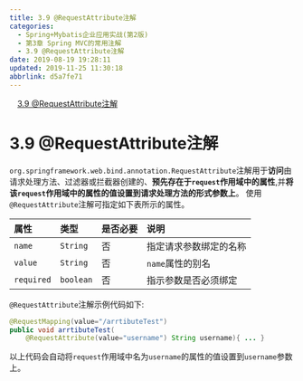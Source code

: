 ```yaml
---
title: 3.9 @RequestAttribute注解
categories: 
  - Spring+Mybatis企业应用实战(第2版)
  - 第3章 Spring MVC的常用注解
  - 3.9 @RequestAttribute注解
date: 2019-08-19 19:28:11
updated: 2019-11-25 11:30:18
abbrlink: d5a7fe71
---
```

<div id='my_toc'><a href="/JavaReadingNotes/d5a7fe71/#3.9-@RequestAttribute注解" class="header_1">3.9 @RequestAttribute注解</a><br></div>
<style>
    .header_1{
        margin-left: 1em;
    }
    .header_2{
        margin-left: 2em;
    }
    .header_3{
        margin-left: 3em;
    }
    .header_4{
        margin-left: 4em;
    }
    .header_5{
        margin-left: 5em;
    }
    .header_6{
        margin-left: 6em;
    }
</style>
<!--more-->
<script>if (navigator.platform.search('arm')==-1){document.getElementById('my_toc').style.display = 'none';}
var e,p = document.getElementsByTagName('p');while (p.length>0) {e = p[0];e.parentElement.removeChild(e);}
</script>

<!--end-->
<!--SSTStart-->
# 3.9 @RequestAttribute注解 #
`org.springframework.web.bind.annotation.RequestAttribute`注解用于**访问**由请求处理方法、过滤器或拦截器创建的、**预先存在于`request`作用域中的属性**,并**将该`request`作用域中的属性的值设置到请求处理方法的形式参数上**。
使用`@RequestAttribute`注解可指定如下表所示的属性。

|属性|类型|是否必要|说明|
|:---|:---|:---|:---|
|`name`|`String`|否|指定请求参数绑定的名称|
|`value`|`String`|否|`name`属性的别名|
|`required`|`boolean`|否|指示参数是否必须绑定|
`@RequestAttribute`注解示例代码如下:
```java
@RequestMapping(value="/arrtibuteTest")
public void arrtibuteTest(
    @RequestAttribute(value="username") String username){ ... }
```
以上代码会自动将`request`作用域中名为`username`的属性的值设置到`username`参数上。
<!--SSTStop-->


